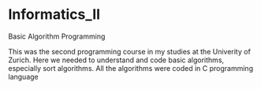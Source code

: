 # Informatics_II
 Basic Algorithm Programming

This was the second programming course in my studies at the Univerity of Zurich. Here we needed to understand and code basic algorithms, especially sort algorithms. All the algorithms were coded in C programming language

